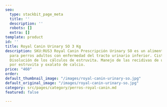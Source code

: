 ```yaml
---
seo:
  type: stackbit_page_meta
  title: ''
  description: ''
  robots: []
  extra: []
template: product
id: ''
title: Royal Canin Urinary SO 3 Kg
description: SKU:RUS3 Royal Canin Prescripción Urinary SO es un alimento seco diseñado
  para perros adultos con enfermedad del tracto urinario inferior. Cistitis bacteriana.
  Disolución de los cálculos de estruvita. Manejo de las recidivas de urolitiasis
  por estruvita y oxalato de calcio.
price: "460"
order: 
default_thumbnail_image: "/images/royal-canin-urinary-so.jpg"
default_original_image: "/images/royal-canin-urinary-so.jpg"
category: src/pages/category/perros-royal-canin.md
featured: false

---
```

